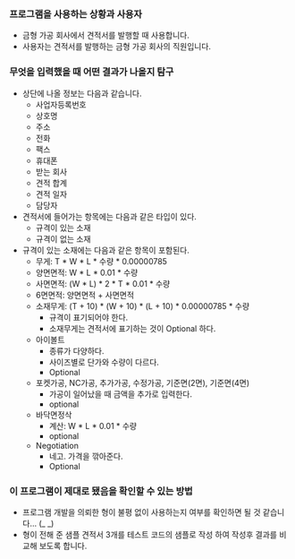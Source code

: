 ### **프로그램을 사용하는 상황과 사용자**

- 금형 가공 회사에서 견적서를 발행할 때 사용합니다.
- 사용자는 견적서를 발행하는 금형 가공 회사의 직원입니다.

### **무엇을 입력했을 때 어떤 결과가 나올지 탐구**

- 상단에 나올 정보는 다음과 같습니다.
    - 사업자등록번호
    - 상호명
    - 주소
    - 전화
    - 팩스
    - 휴대폰
    - 받는 회사
    - 견적 합계
    - 견적 일자
    - 담당자
- 견적서에 들어가는 항목에는 다음과 같은 타입이 있다.
    - 규격이 있는 소재
    - 규격이 없는 소재
- 규격이 있는 소재에는 다음과 같은 항목이 포함된다.
    - 무게: T * W * L * 수량 * 0.00000785
    - 양면면적: W * L * 0.01 * 수량
    - 사면면적: (W * L) * 2 * T * 0.01 * 수량
    - 6면면적: 양면면적 + 사면면적
    - 소재무게: (T + 10) * (W + 10) * (L + 10) * 0.00000785 * 수량
        - 규격이 표기되어야 한다.
        - 소재무게는 견적서에 표기하는 것이 Optional 하다.
    - 아이볼트
        - 종류가 다양하다.
        - 사이즈별로 단가와 수량이 다르다.
        - Optional
    - 포켓가공, NC가공, 추가가공, 수정가공, 기준면(2면), 기준면(4면)
        - 가공이 일어났을 때 금액을 추가로 입력한다.
        - optional
    - 바닥면정삭
        - 계산: W * L * 0.01 * 수량
        - optional
    - Negotiation
        - 네고. 가격을 깎아준다.
        - Optional

### **이 프로그램이 제대로 됐음을 확인할 수 있는 방법**

- 프로그램 개발을 의뢰한 형이 불평 없이 사용하는지 여부를 확인하면 될 것 같습니다… (_ _)
- 형이 전해 준 샘플 견적서 3개를 테스트 코드의 샘플로 작성 하여 작성후 결과를 비교해 보도록 합니다.
